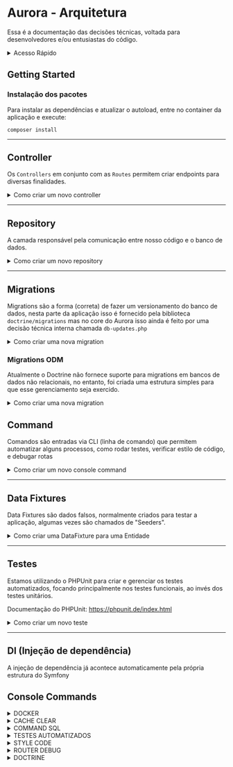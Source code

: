 # Aurora - Arquitetura

Essa é a documentação das decisões técnicas, voltada para desenvolvedores e/ou entusiastas do código.

<details>
    <summary>Acesso Rápido</summary>
    
[Instalação dos Pacotes](#Instalação)<br>
[Controller](#API)<br>
[Repository](#Repository)<br>
[Command](#Command)<br>
[Data Fixtures](#Data-Fixtures)<br>
[Testes](#Testes)<br>
[Console](#console-commands)<br>

</details>

## Getting Started

### Instalação dos pacotes

Para instalar as dependências e atualizar o autoload, entre no container da aplicação e execute:
```shell
composer install
```

--- 

## Controller

Os `Controllers` em conjunto com as `Routes` permitem criar endpoints para diversas finalidades.

<details>
<summary>Como criar um novo controller</summary>

#### 1 - Controller
Crie uma nova classe em `/app/Controller/Api/`, por exemplo, `EventApiController.php`:

```php
<?php

declare(strict_types=1);

namespace App\Controller\Api;

class EventApiController
{
    
}
```

#### 2 - Método/Action
Crie seu(s) método(s) com a lógica de resposta.

> Para gerar respostas em json, estamos utilizando a implementação da `JsonResponse` fornecida pelo pacote do Symfony:
> Para gerar respostas em HTML, estamos utilizando a implementação da `Response` (`Twig`) fornecida pelo pacote do Symfony:

```php
<?php

declare(strict_types=1);

namespace App\Controller\Api;

use Symfony\Component\HttpFoundation\JsonResponse;
use Symfony\Component\HttpFoundation\Response;

class EventApiController
{
    public function getList(): JsonResponse
    {
        $events = [
            ['id' => 1, 'name' => 'Palestra'],
            ['id' => 2, 'name' => 'Curso'],
        ];   
    
        return new JsonResponse($events);
    }
    
    public function getList(): Response
    {
        $events = [
            ['id' => 1, 'name' => 'Palestra'],
            ['id' => 2, 'name' => 'Curso'],
        ];   
    
        return $this->render('view.html.twig', $events);
    }
}
```

#### 3 - Rotas

Acesse os arquivos das rotas em `/config/routes` lá nós estamos separando as rotas em API e Web

```yaml
get:
  path: /example
  controller: App\Controller\Admin\ExampleAdminController::action
  methods: ['GET']
```

Atente-se para seguir o padrão, um arquivo `.yaml` por controller

#### 4 - Pronto

Feito isso, seu endpoint deverá estar disponível em:
<http://localhost:8080/o-que-voce-definiu-como-path>

E deve estar retornando um JSON ou uma página web, dependendo da action que você criou.

</details>

---

## Repository

A camada responsável pela comunicação entre nosso código e o banco de dados.

<details>
<summary>Como criar um novo repository</summary>

Siga o passo a passo a seguir:

#### Passo 1 - Crie sua classe no `/app/src/Repository` e extenda a classe abstrata `AbstractRepository`

```php
<?php

declare(strict_types=1);

namespace App\Repository;

class MyRepository extends AbstractRepository
{
}
```

#### Passo 2 - Defina a Entity principal que esse repositório irá gerenciar

```php

use Doctrine\Persistence\ManagerRegistry;
use App\Entity\MyEntity;
...

public function __construct(ManagerRegistry $registry)
{
    parent::__construct($registry, MyEntity::class);
}
```

</details>

---

## Migrations
Migrations são a forma (correta) de fazer um versionamento do banco de dados, nesta parte da aplicação isso é fornecido pela biblioteca `doctrine/migrations` mas no core do Aurora isso ainda é feito por uma decisão técnica interna chamada `db-updates.php`

<details>
<summary>Como criar uma nova migration</summary>

#### Passo 1 - Criar uma nova classe no diretório `/app/migrations`

```php
<?php

declare(strict_types=1);

namespace App\Migrations;

use Doctrine\DBAL\Schema\Schema;
use Doctrine\Migrations\AbstractMigration;

final class Version20241231235959 extends AbstractMigration
{
    public function up(Schema $schema): void
    {
        //$this->addSql('CREATE TABLE ...');
    }
    
    public function down(Schema $schema): void
    {
        //$this->addSql('DROP TABLE ...');
    }
}
```

Note que o nome da classe deve informar o momento de sua criação, para que seja mantida uma sequência temporal da evolução do esquema do banco de dados.

> Documentação oficial das migrations do Doctrine: <https://www.doctrine-project.org/projects/doctrine-migrations/en/3.8/reference/generating-migrations.html>
</details>

### Migrations ODM
Atualmente o Doctrine não fornece suporte para migrations em bancos de dados não relacionais, no entanto, foi criada uma estrutura simples para que esse gerenciamento seja exercido.

<details>
<summary>Como criar uma nova migration</summary>

#### Passo 1 - Criar uma nova classe no diretório `/app/migrations-odm`

```php
<?php

declare(strict_types=1);

namespace DoctrineMigrationsOdm;

use Doctrine\ODM\MongoDB\DocumentManager;

final class Version20241231235959
{
    public function up(DocumentManager $dm): void
    {
        // TODO: Implement the migration

        // Example:
        // \$dm->getDocumentCollection(YourDocument::class)->updateMany(
        //     ['field' => 'value'],
        //     ['\$set' => ['newField' => 'newValue']]
        // );
    }

    public function down(DocumentManager $dm): void
    {
        // TODO: Implement the rollback

        // Example:
        // \$dm->getDocumentCollection(YourDocument::class)->updateMany(
        //     ['field' => 'value'],
        //     ['\$unset' => ['newField' => '']]
        // );
    }
} 
```
Note que o nome da classe deve informar o momento de sua criação, para que seja mantida uma sequência temporal da evolução do esquema do banco de dados.

> É recomendado gerar utilizado o comando `app:mongo:migrations:generate`

</details>


## Command
Comandos são entradas via CLI (linha de comando) que permitem automatizar alguns processos, como rodar testes, verificar estilo de código, e debugar rotas

<details>
<summary>Como criar um novo console command</summary>

#### Passo 1 - Criar uma nova classe em `app/src/Command/`:

```php
<?php

namespace App\Command;

use Symfony\Component\Console\Command\Command;
use Symfony\Component\Console\Input\InputInterface;
use Symfony\Component\Console\Output\OutputInterface;

class MyCommand extends Command
{
    protected static string $defaultName = 'app:my-command';
    
    protected function execute(InputInterface $input, OutputInterface $output): int
    {
        $output->writeln('Hello World!');
        
        return Command::SUCCESS;  
    }
} 
```

#### Passo 2 - Testar seu comando no CLI

Entre no container da aplicação PHP e execute isso

```shell
php bin/console app:my-command
```

Você deverá ver na tela o texto `Hello World!`

#### Passo 3 - Documentação do pacote
Para criar e gerenciar os nossos commands estamos utilizando o pacote `symfony/console`, para ver sua documentação acesse:

> Saiba mais em <https://symfony.com/doc/current/console.html>

Para ver outros console commands da aplicação acesse a seção [Console Commands](#console-commands)

</details>

---

## Data Fixtures
Data Fixtures são dados falsos, normalmente criados para testar a aplicação, algumas vezes são chamados de "Seeders".

<details>
<summary>Como criar uma DataFixture para uma Entidade</summary>

#### Passo 1 - Criar uma nova classe em `app/src/DataFixtures/`:

```php
<?php

namespace App\DataFixtures;

use Doctrine\Persistence\ObjectManager;
use MapasCulturais\Entities\Agent;

class AgentFixtures extends Fixture
{
    public function load(ObjectManager $manager): void
    {
        $agent = new Agent();
        $agent->name = 'Agente Teste da Silva';
        
        $manager->persist($agent);
        $manager->flush();
    }
} 
```

#### Passo 2 - Executar sua fixture no CLI

Entre no container da aplicação PHP e execute isso

```shell
php bin/console doctrine:fixtures:load
```

Pronto, você deverá ter um novo Agente criado de acordo com a sua Fixture.

> Saiba mais sobre DataFixtures em <https://www.doctrine-project.org/projects/doctrine-data-fixtures/en/1.7/index.html>

</details>

---

## Testes
Estamos utilizando o PHPUnit para criar e gerenciar os testes automatizados, focando principalmente nos testes funcionais, ao invés dos testes unitários.

Documentação do PHPUnit: <https://phpunit.de/index.html>

<details>
<summary>Como criar um novo teste</summary>

### Criar um novo teste
Para criar um novo cenário de teste funcional, basta adicionar sua nova classe no diretório `/app/tests/functional/`, com o seguinte código:

```php
<?php

namespace App\Tests\Functional;

class MeuTest extends AbstractTestCase
{
    
}
```

Adicione dentro da classe os cenários que você precisa garantir que funcionem, caso precise imprimir algo na tela para "debugar", utilize o método `dump()` fornecido pela classe `AbstractTestCase`:

```php
public function testIfOneIsOne(): void
{
    $list = ['Mar', 'Minino'];
    
    $this->dump($list); // equivalente ao print_r
    
    $this->assertEquals(
        'MarMinino',
        implode('', $list)
    );
}
```

Para executar os testes veja a seção <a href="#console-commands">Console Commands</a>
</details>

---

## DI (Injeção de dependência)
A injeção de dependência já acontece automaticamente pela própria estrutura do Symfony

## Console Commands

<details>
<summary>DOCKER</summary>

### Comandos Essenciais do Docker

#### Subir os Containers

Para iniciar todos os containers definidos no arquivo `docker-compose.yml`:

```shell
docker-compose up -d
```

A flag `-d` executa os containers em segundo plano (modo "detached").

#### Derrubar os Containers

Para parar e remover todos os containers definidos no `docker-compose.yml`:

```shell
docker-compose down
```

#### Verificar Containers Ativos

Para listar todos os containers ativos:

```shell
docker ps
```

#### Acessar um Container

Para acessar o shell de um container em execução:

```shell
docker exec -it <ID_DO_CONTAINER> bash
```

Substitua `<ID_DO_CONTAINER>` pelo ID do container, que você pode obter com o comando `docker ps`.

</details>

<details>
<summary>CACHE CLEAR</summary>

### Limpar cache

Para executar o comando de limpar cache basta entrar no container PHP e executar o seguinte comando:

```shell
php bin/console cache:clear
```

Esse comando remove o cache gerado pelo Symfony, útil para garantir que as alterações sejam refletidas.

</details>

<details>
<summary>COMMAND SQL</summary>

### Executar código SQL

Para executar um comando SQL basta entrar no container PHP e executar o seguinte comando:

```shell
php bin/console doctrine:query:sql {"SEU_COMANDO_SQL"}
```

Substitua `"SEU_COMANDO_SQL"` pelo comando SQL desejado.

</details>

<details>
<summary>TESTES AUTOMATIZADOS</summary>

### Executar Testes Automatizados

Para rodar os testes da aplicação, acesse o container PHP e execute:

```shell
php bin/phpunit {path}
```

O parâmetro `path` é opcional e se refere ao diretório ou arquivo específico que você deseja testar. O caminho padrão é `/tests`.

</details>

<details>
<summary>STYLE CODE</summary>

### Verificar o Estilo do Código (PHP-CS-FIXER)

Para rodar o PHP-CS-FIXER e garantir que o código siga os padrões de estilo definidos, execute:

```shell
php bin/console app:code-style
```

Esse comando aplica correções de estilo e formatação no código da aplicação.

</details>

<details>
<summary>ROUTER DEBUG</summary>

### Listar Rotas Disponíveis

Para listar todas as rotas registradas na aplicação, entre no container PHP e execute:

```shell
php bin/console debug:router
```

Você também pode usar as flags opcionais `--show-actions` e `--show-controllers` para obter mais detalhes sobre as rotas e seus controladores.

</details>

<details>
<summary>DOCTRINE</summary>

#### Doctrine
Para listas todos os comandos disponiveis para gerenciamento do banco de dados através do doctrine basta entrar no container PHP e executar
```
php bin/doctrine
```

----

#### Gerenciamento do Banco de Dados

1. **Remover o banco de dados**:
   ```shell
   php bin/console doctrine:database:drop --force
   ```
2. **Criar o banco de dados**:
   ```shell
   php bin/console doctrine:database:create
   ```

----

#### Migrations ORM

1. **Gerar uma nova migration** com base em alterações no código:
   ```shell
   php bin/console doctrine:migrations:diff
   ```
2. **Executar as migrations** para aplicar as alterações no banco:
   ```shell
   php bin/console doctrine:migrations:migrate
   ```

#### Migrations ODM

1. **Gerar uma nova migration** com base em alterações no código:
   ```shell
   php bin/console app:mongo:migrations:generate
   ```
2. **Executar as migrations** para aplicar as alterações no banco:
   ```shell
   php bin/console app:mongo:migrations:execute
   ```

----

#### Data Fixtures

1. **Carregar fixtures** (dados de teste) no banco de dados relacional:
   ```shell
   php bin/console doctrine:fixtures:load
   ```

2. **Carregar fixtures** (dados de teste) no banco de dados não relacional:
   ```shell
   php bin/console doctrine:mongodb:fixtures:load
   ```

</details>

